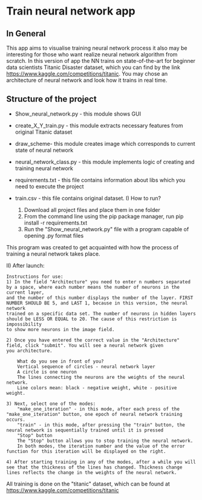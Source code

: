 # Train neural network app #

## In General ##
This app aims to visualise training neural network process it also may be interesting for those who want realize neural network algorithm from scratch. In this version of app the NN trains on state-of-the-art for beginner data scientists Titanic Disaster dataset, which you can find by the 
link https://www.kaggle.com/competitions/titanic. 
You may chose an architecture of neural network and look how it trains in real time. 

## Structure of the project ##
* Show_neural_network.py - this module shows GUI
* create_X_Y_train.py - this module extracts necessary features from original Titanic dataset
* draw_scheme- this module creates image which corresponds to current state of neural network
* neural_network_class.py - this module implements logic of creating and training neural network
* requirements.txt - this file contains information about libs which you need to execute the project
* train.csv - this file contains original dataset.
I) How to run?

	1) Download all project files and place them in one folder
	2) From the command line using the pip package manager, run pip install -r requirements.txt
	3) Run the "Show_neural_network.py" file with a program capable of opening .py format files

This program was created to get acquainted with how the process of training a neural network takes place.

II) After launch:

	Instructions for use:
	1) In the field "Architecture" you need to enter n numbers separated by a space, where each number means the number of neurons in the current layer,
	and the number of this number displays the number of the layer. FIRST NUMBER SHOULD BE 5, and LAST 1, because in this version, the neural network
	trained on a specific data set. The number of neurons in hidden layers should be LESS OR EQUAL to 20. The cause of this restriction is impossibility
	to show more neurons in the image field.

	2) Once you have entered the correct value in the "Architecture" field, click "submit". You will see a neural network given
	you architecture.

		What do you see in front of you?
		Vertical sequence of circles - neural network layer
		A circle is one neuron
		The lines connecting the neurons are the weights of the neural network.
		Line colors mean: black - negative weight, white - positive weight.

	3) Next, select one of the modes:
		"make_one_iteration" - in this mode, after each press of the "make_one_iteration" button, one epoch of neural network training occurs.
		"train" - in this mode, after pressing the "train" button, the neural network is sequentially trained until it is pressed
		"Stop" button
		The "Stop" button allows you to stop training the neural network.
		In both modes, the iteration number and the value of the error function for this iteration will be displayed on the right.

	4) After starting training in any of the modes, after a while you will see that the thickness of the lines has changed. Thickness change
	lines reflects the change in the weights of the neural network.
 
All training is done on the "titanic" dataset, which can be found at https://www.kaggle.com/competitions/titanic
